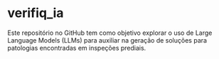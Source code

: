 # verifiq_ia
Este repositório no GitHub tem como objetivo explorar o uso de Large Language Models (LLMs) para auxiliar na geração de soluções para patologias encontradas em inspeções prediais.
